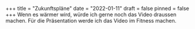 +++
title = "Zukunftspläne"
date = "2022-01-11"
draft = false
pinned = false
+++
Wenn es wärmer wird, würde ich gerne noch das Video draussen machen. Für die Präsentation werde ich das Video im Fitness machen.